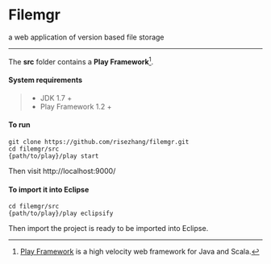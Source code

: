 Filemgr
===================

a web application of version based file storage

-----

The **src** folder contains a **Play Framework**[^playframework]. 

#### System requirements

> - JDK 1.7 +
> - Play Framework 1.2 +

#### To run

```
git clone https://github.com/risezhang/filemgr.git
cd filemgr/src
{path/to/play}/play start
```

Then visit http://localhost:9000/

#### To import it into Eclipse
```
cd filemgr/src
{path/to/play}/play eclipsify
```

Then import the project is ready to be imported into Eclipse.

 [^playframework]: [Play Framework](https://playframework.com/) is a high velocity web framework for Java and Scala.
